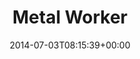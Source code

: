 ---
retweeted: false
source: <a href="http://twitter.com" rel="nofollow">Twitter Web Client</a>
entities:
  hashtags: []
  symbols: []
  user_mentions: []
  urls:
  - url: http://t.co/LoVEDwN1hR
    expanded_url: http://i.imgur.com/wcqcg2c.gif
    display_url: i.imgur.com/wcqcg2c.gif
    indices:
    - '13'
    - '35'
display_text_range:
- '0'
- '35'
favorite_count: '2'
id_str: '484611414422978560'
truncated: false
retweet_count: '1'
id: '484611414422978560'
possibly_sensitive: false
created_at: Thu Jul 03 08:15:39 +0000 2014
favorited: false
full_text: Metal Worker
lang: en
quote_url: http://i.imgur.com/wcqcg2c.gif
tags:
- pesos:twitter
date: '2014-07-03T08:15:39+00:00'
src: https://twitter.com/bascht/status/484611414422978560
original_url: https://twitter.com/bascht/status/484611414422978560
type: twitter_tweet
text: Metal Worker
title: Metal Worker

---